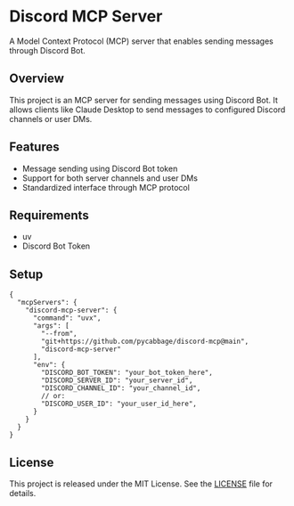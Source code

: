 # Discord MCP Server

A Model Context Protocol (MCP) server that enables sending messages through Discord Bot.

## Overview

This project is an MCP server for sending messages using Discord Bot. It allows clients like Claude Desktop to send messages to configured Discord channels or user DMs.

## Features

- Message sending using Discord Bot token
- Support for both server channels and user DMs
- Standardized interface through MCP protocol

## Requirements

- uv
- Discord Bot Token

## Setup

```jsonc
{
  "mcpServers": {
    "discord-mcp-server": {
      "command": "uvx",
      "args": [
        "--from",
        "git+https://github.com/pycabbage/discord-mcp@main",
        "discord-mcp-server"
      ],
      "env": {
        "DISCORD_BOT_TOKEN": "your_bot_token_here",
        "DISCORD_SERVER_ID": "your_server_id",
        "DISCORD_CHANNEL_ID": "your_channel_id",
        // or:
        "DISCORD_USER_ID": "your_user_id_here",
      }
    }
  }
}
```

## License

This project is released under the MIT License. See the [LICENSE](LICENSE) file for details.
